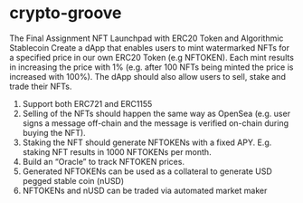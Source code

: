 # crypto-groove
The Final Assignment
NFT Launchpad with ERC20 Token and Algorithmic Stablecoin
Create a dApp that enables users to mint watermarked NFTs for a specified price in our own
ERC20 Token (e.g NFTOKEN). Each mint results in increasing the price with 1% (e.g. after 100 NFTs
being minted the price is increased with 100%). The dApp should also allow users to sell, stake
and trade their NFTs.
1. Support both ERC721 and ERC1155
2. Selling of the NFTs should happen the same way as OpenSea (e.g. user signs a message
off-chain and the message is verified on-chain during buying the NFT).
3. Staking the NFT should generate NFTOKENs with a fixed APY. E.g. staking NFT results in 1000
NFTOKENs per month.
4.  Build an “Oracle” to track NFTOKEN prices.
5. Generated NFTOKENs can be used as a collateral to generate USD pegged stable coin
(nUSD)
6. NFTOKENs and nUSD can be traded via automated market maker
